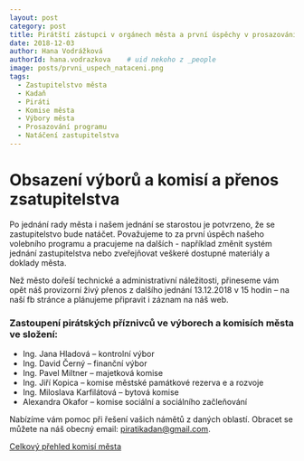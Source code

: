 ```yaml
---
layout: post
category: post
title: Pirátští zástupci v orgánech města a první úspěchy v prosazování programu
date: 2018-12-03
author: Hana Vodrážková
authorId: hana.vodrazkova    # uid nekoho z _people
image: posts/prvni_uspech_nataceni.png
tags:
  - Zastupitelstvo města
  - Kadaň
  - Piráti
  - Komise města
  - Výbory města
  - Prosazování programu
  - Natáčení zastupitelstva
---
```



Obsazení výborů a komisí a přenos zsatupitelstva
===

Po jednání rady města i našem jednání se starostou je potvrzeno, že se zastupitelstvo bude natáčet. Považujeme to za první úspěch našeho volebního programu a pracujeme na dalších - například změnit systém jednání zastupitelstva nebo zveřejňovat veškeré dostupné materiály a doklady města.

Než město dořeší technické a administrativní náležitosti, přineseme vám opět náš provizorní živý přenos z dalšího jednání 13.12.2018 v 15 hodin – na naší fb stránce a plánujeme připravit i záznam na náš web.

### Zastoupení pirátských příznivců ve výborech a komisích města ve složení: 

* Ing. Jana Hladová – kontrolní výbor 
* Ing. David Černý – finanční výbor 
* Ing. Pavel Miltner – majetková komise 
* Ing. Jiří Kopica – komise městské památkové rezerva e a rozvoje 
* Ing. Miloslava Karfilátová – bytová komise 
* Alexandra Okafor – komise sociální a sociálního začleňování

Nabízíme vám pomoc při řešení vašich námětů z daných oblastí. Obracet se můžete na náš obecný email: piratikadan@gmail.com.

[Celkový přehled komisí města](http://www.mesto-kadan.cz/podsekce-6/komise-rady)

